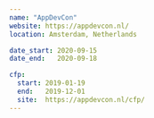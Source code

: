 ```yaml
---
name: "AppDevCon"
website: https://appdevcon.nl/
location: Amsterdam, Netherlands

date_start: 2020-09-15
date_end:   2020-09-18

cfp:
  start: 2019-01-19
  end:   2019-12-01
  site:  https://appdevcon.nl/cfp/
---
```

